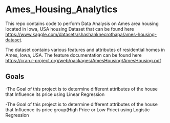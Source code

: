 # Ames_Housing_Analytics
This repo contains code to perform Data Analysis on Ames area housing located in Iowa, USA housing Dataset that can be found here  https://www.kaggle.com/datasets/shashanknecrothapa/ames-housing-dataset.

The dataset contains various features and attributes of residential homes in Ames, Iowa, USA.
The feature documentation can be found here https://cran.r-project.org/web/packages/AmesHousing/AmesHousing.pdf

## Goals

-The Goal of this project is to determine different attributes of the house that Influence its price using Linear Regression

-The Goal of this project is to determine different attributes of the house that Influence its price group(High Price or Low Price) using Logistic Regression

